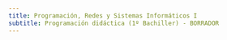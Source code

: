 ```yaml
---
title: Programación, Redes y Sistemas Informáticos I
subtitle: Programación didáctica (1º Bachiller) - BORRADOR
---
```

